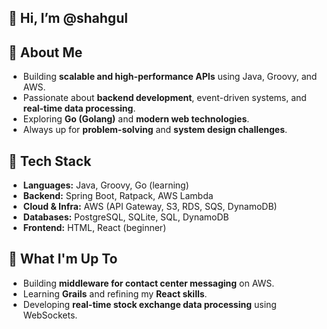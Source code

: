 ## 👋 Hi, I’m @shahgul

## 🚀 About Me  
- Building **scalable and high-performance APIs** using Java, Groovy, and AWS.  
- Passionate about **backend development**, event-driven systems, and **real-time data processing**.  
- Exploring **Go (Golang)** and **modern web technologies**.  
- Always up for **problem-solving** and **system design challenges**.  

## 🔧 Tech Stack  
- **Languages:** Java, Groovy, Go (learning)  
- **Backend:** Spring Boot, Ratpack, AWS Lambda  
- **Cloud & Infra:** AWS (API Gateway, S3, RDS, SQS, DynamoDB)  
- **Databases:** PostgreSQL, SQLite, SQL, DynamoDB
- **Frontend:** HTML, React (beginner)  

## 📌 What I'm Up To  
- Building **middleware for contact center messaging** on AWS.  
- Learning **Grails** and refining my **React skills**.  
- Developing **real-time stock exchange data processing** using WebSockets.  

<!---
shahgul/shahgul is a ✨ special ✨ repository because its `README.md` (this file) appears on your GitHub profile.
You can click the Preview link to take a look at your changes.
--->